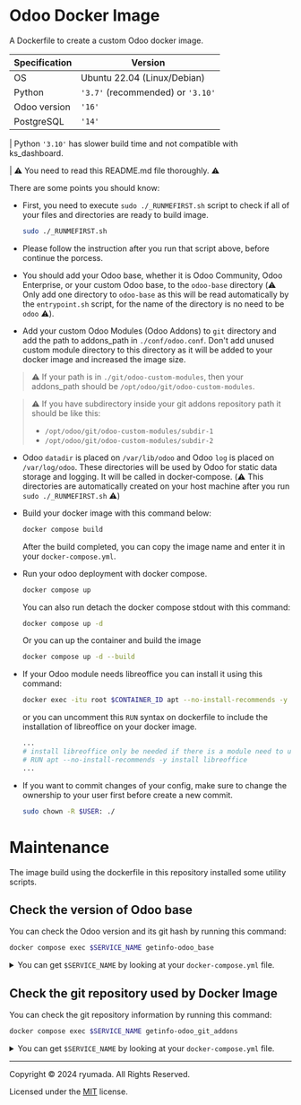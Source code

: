 # Odoo Docker Image
A Dockerfile to create a custom Odoo docker image.

| Specification | Version |
|----|----|
|OS|Ubuntu 22.04 (Linux/Debian)|
|Python|`'3.7'` (recommended) or `'3.10'`|
|Odoo version|`'16'`|
|PostgreSQL|`'14'`|

| Python `'3.10'` has slower build time and not compatible with ks_dashboard.

| ⚠️ You need to read this README.md file thoroughly. ⚠️

There are some points you should know:

- First, you need to execute `sudo ./_RUNMEFIRST.sh` script to check if all of your files and directories are ready to build image.
  ```bash
  sudo ./_RUNMEFIRST.sh
  ```

- Please follow the instruction after you run that script above, before continue the porcess.

- You should add your Odoo base, whether it is Odoo Community, Odoo Enterprise, or your custom Odoo base, to the `odoo-base` directory (⚠️ Only add one directory to `odoo-base` as this will be read automatically by the `entrypoint.sh` script, for the name of the directory is no need to be `odoo` ⚠️).

- Add your custom Odoo Modules (Odoo Addons) to `git` directory and add the path to addons_path in `./conf/odoo.conf`. Don't add unused custom module directory to this directory as it will be added to your docker image and increased the image size.

> ⚠️ If your path is in `./git/odoo-custom-modules`, then your addons_path should be `/opt/odoo/git/odoo-custom-modules`.

> ⚠️ If you have subdirectory inside your git addons repository path it should be like this:
> - `/opt/odoo/git/odoo-custom-modules/subdir-1`
> - `/opt/odoo/git/odoo-custom-modules/subdir-2`

- Odoo `datadir` is placed on `/var/lib/odoo` and Odoo `log` is placed on `/var/log/odoo`. These directories will be used by Odoo for static data storage and logging. It will be called in docker-compose. (⚠️ This directories are automatically created on your host machine after you run `sudo ./_RUNMEFIRST.sh` ⚠️)

- Build your docker image with this command below:

  ```bash
  docker compose build
  ```

  After the build completed, you can copy the image name and enter it in your `docker-compose.yml`.

- Run your odoo deployment with docker compose.

  ```bash
  docker compose up
  ```

  You can also run detach the docker compose stdout with this command:

  ```bash
  docker compose up -d
  ```

  Or you can up the container and build the image

  ```bash
  docker compose up -d --build
  ```
  

- If your Odoo module needs libreoffice you can install it using this command:

  ```bash
  docker exec -itu root $CONTAINER_ID apt --no-install-recommends -y install libreoffice
  ```

  or you can uncomment this `RUN` syntax on dockerfile to include the installation of libreoffice on your docker image.

  ```dockerfile
  ...
  # install libreoffice only be needed if there is a module need to use libreoffice featrue
  # RUN apt --no-install-recommends -y install libreoffice
  ...
  ```

- If you want to commit changes of your config, make sure to change the ownership to your user first before create a new commit.
  ```bash
  sudo chown -R $USER: ./
  ```

# Maintenance
The image build using the dockerfile in this repository installed some utility scripts.

## Check the version of Odoo base
You can check the Odoo version and its git hash by running this command:

```bash
docker compose exec $SERVICE_NAME getinfo-odoo_base
```

<details>
  <summary>You can get <code>$SERVICE_NAME</code> by looking at your <code>docker-compose.yml</code> file. </summary>

  ```dockerfile
  ...
  services:
    # Enter the correct the service name, you can use company name (example: sudoerp)
    enter_the_correct_service_name: <<<<<<<<<<<<<<<<<<<<<<<<<<<<<<<
      # Enter the correct image name below (format: username/repo:tag, example: odoo:16.0)
      image: username/repo:tag
      build:
        context: .
        dockerfile: dockerfile
      # Because we use host ne
  ...
  ```
</details>

## Check the git repository used by Docker Image
You can check the git repository information by running this command:

```bash
docker compose exec $SERVICE_NAME getinfo-odoo_git_addons
```

<details>
  <summary>You can get <code>$SERVICE_NAME</code> by looking at your <code>docker-compose.yml</code> file. </summary>

  ```dockerfile
  ...
  services:
    # Enter the correct the service name, you can use company name (example: sudoerp)
    enter_the_correct_service_name: <<<<<<<<<<<<<<<<<<<<<<<<<<<<<<<
      # Enter the correct image name below (format: username/repo:tag, example: odoo:16.0)
      image: username/repo:tag
      build:
        context: .
        dockerfile: dockerfile
      # Because we use host ne
  ...
  ```
</details>

---

Copyright © 2024 ryumada. All Rights Reserved.

Licensed under the [MIT](LICENSE) license.
